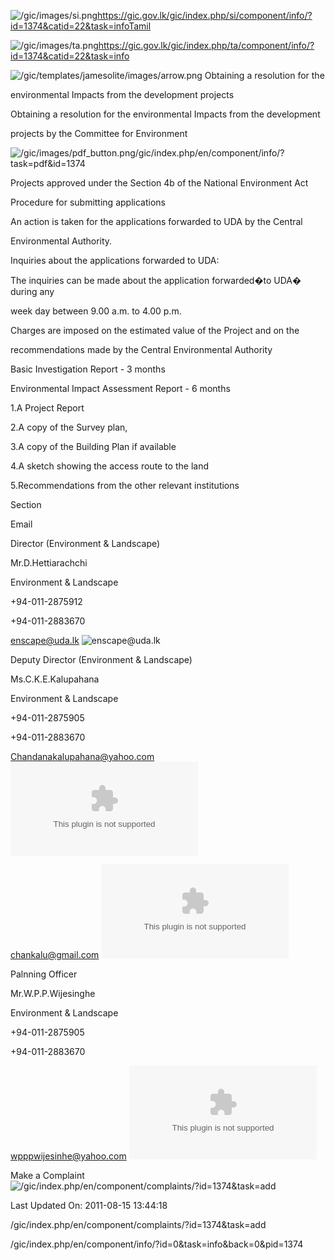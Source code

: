 <!-- Source: https://gic.gov.lk/gic/index.php/en/component/info/?id=1374&catid=22&task=info -->

![/gic/images/si.png](/gic/images/si.png)https://gic.gov.lk/gic/index.php/si/component/info/?id=1374&catid=22&task=infoTamil

![/gic/images/ta.png](/gic/images/ta.png)https://gic.gov.lk/gic/index.php/ta/component/info/?id=1374&catid=22&task=info

![/gic/templates/jamesolite/images/arrow.png](/gic/templates/jamesolite/images/arrow.png) Obtaining a resolution for the

environmental Impacts from the development projects

Obtaining a resolution for the environmental Impacts from the development

projects by the Committee for Environment

![/gic/images/pdf_button.png](/gic/images/pdf_button.png)/gic/index.php/en/component/info/?task=pdf&id=1374

Projects approved under the Section 4b of the National Environment Act

Procedure for submitting applications

An action is taken for the applications forwarded to UDA by the Central

Environmental Authority.

Inquiries about the applications forwarded to UDA:

The inquiries can be made about the application forwarded�to UDA� during any

week day between 9.00 a.m. to 4.00 p.m.

Charges are imposed on the estimated value of the Project and on the

recommendations made by the Central Environmental Authority

Basic Investigation Report - 3 months

Environmental Impact Assessment Report - 6 months

1.A Project Report

2.A copy of the Survey plan,

3.A copy of the Building Plan if available

4.A sketch showing the access route to the land

5.Recommendations from the other relevant institutions

Section

Email

Director (Environment & Landscape)

Mr.D.Hettiarachchi

Environment & Landscape

+94-011-2875912

+94-011-2883670

enscape@uda.lk ![enscape@uda.lk](enscape@uda.lk)

Deputy Director (Environment & Landscape)

Ms.C.K.E.Kalupahana

Environment & Landscape

+94-011-2875905

+94-011-2883670

Chandanakalupahana@yahoo.com ![chandanakalupahana@yahoo.com](chandanakalupahana@yahoo.com)

chankalu@gmail.com ![chankalu@gmail.com](chankalu@gmail.com)

Palnning Officer

Mr.W.P.P.Wijesinghe

Environment & Landscape

+94-011-2875905

+94-011-2883670

wpppwijesinhe@yahoo.com ![wpppwijesinhe@yahoo.com](wpppwijesinhe@yahoo.com)

Make a Complaint ![/gic/index.php/en/component/complaints/?id=1374&task=add](/gic/index.php/en/component/complaints/?id=1374&task=add)

Last Updated On: 2011-08-15 13:44:18

/gic/index.php/en/component/complaints/?id=1374&task=add

/gic/index.php/en/component/info/?id=0&task=info&back=0&pid=1374